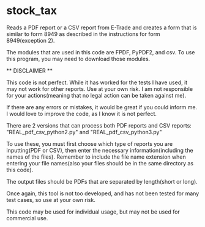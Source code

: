 # stock_tax
Reads a PDF report or a CSV report from E-Trade and creates a form that is similar to form 8949 as described in the instructions for form 8949(exception 2).

The modules that are used in this code are FPDF, PyPDF2, and csv. To use this program, you may need to download those modules.

** DISCLAIMER **

This code is not perfect. While it has worked for the tests I have used, it may not work for other reports. Use at your own risk. I am not responsible for your actions(meaning that no legal action can be taken against me).

If there are any errors or mistakes, it would be great if you could inform me. I would love to improve the code, as I know it is not perfect.

There are 2 versions that can process both PDF reports and CSV reports: "REAL_pdf_csv_python2.py" and "REAL_pdf_csv_python3.py"

To use these, you must first choose which type of reports you are inputting(PDF or CSV), then enter the necessary information(including the names of the files). Remember to include the file name extension when entering your file names(also your files should be in the same directory as this code).

The output files should be PDFs that are separated by length(short or long).

Once again, this tool is not too developed, and has not been tested for many test cases, so use at your own risk.

This code may be used for individual usage, but may not be used for commercial use.
